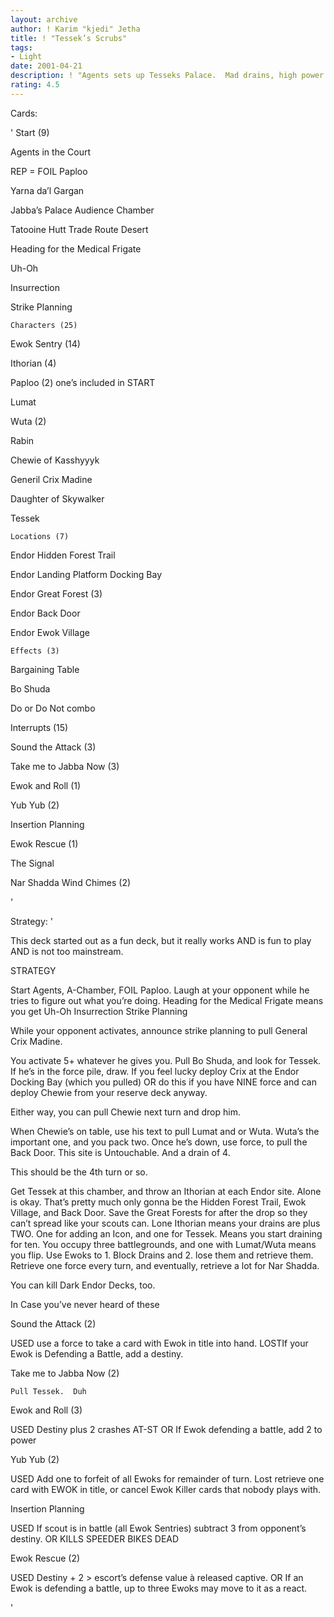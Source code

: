 ```yaml
---
layout: archive
author: ! Karim "kjedi" Jetha
title: ! "Tessek’s Scrubs"
tags:
- Light
date: 2001-04-21
description: ! "Agents sets up Tesseks Palace.  Mad drains, high power... Ewoks.  Please Rate"
rating: 4.5
---
```

Cards: 

'	Start (9)

Agents in the Court

REP = FOIL Paploo

Yarna da&#8217;l Gargan

Jabba&#8217;s Palace Audience Chamber

Tatooine Hutt Trade Route Desert

Heading for the Medical Frigate

Uh-Oh

Insurrection

Strike Planning

	Characters (25)

Ewok Sentry (14)

Ithorian (4)

Paploo (2) one&#8217;s included in START

Lumat

Wuta (2)

Rabin

Chewie of Kasshyyyk

Generil Crix Madine

Daughter of Skywalker

Tessek

	Locations (7)

Endor Hidden Forest Trail

Endor Landing Platform Docking Bay

Endor Great Forest (3)

Endor Back Door

Endor Ewok Village

	Effects (3)

Bargaining Table

Bo Shuda

Do or Do Not combo

Interrupts (15)

Sound the Attack (3)

Take me to Jabba Now (3)

Ewok and Roll (1)

Yub Yub (2)

Insertion Planning 

Ewok Rescue (1)

The Signal

Nar Shadda Wind Chimes (2)

'

Strategy: '

This deck started out as a fun deck, but it really works AND is fun to play AND is not too mainstream.


STRATEGY

Start Agents, A-Chamber, FOIL Paploo.  Laugh at your opponent while he tries to figure out what you&#8217;re doing.  Heading for the Medical Frigate means you get Uh-Oh Insurrection Strike Planning

While your opponent activates, announce strike planning to pull General Crix Madine.

You activate 5+ whatever he gives you.  Pull Bo Shuda, and look for Tessek.  If he&#8217;s in the force pile, draw.  If you feel lucky deploy Crix at the Endor Docking Bay (which you pulled) OR do this if you have NINE force and can deploy Chewie from your reserve deck anyway.

Either way, you can pull Chewie next turn and drop him.

When Chewie&#8217;s on table, use his text to pull Lumat and or Wuta.  Wuta&#8217;s the important one, and you pack two.  Once he&#8217;s down, use force, to pull the Back Door.  This site is Untouchable.  And a drain of 4.  


This should be the 4th turn or so. 


Get Tessek at this chamber, and throw an Ithorian at each Endor site.  Alone is okay.  That&#8217;s pretty much only gonna be the Hidden Forest Trail, Ewok Village, and Back Door.  Save the Great Forests for after the drop so they can&#8217;t spread like your scouts can.  Lone Ithorian means your drains are plus TWO.  One for adding an Icon, and one for Tessek.  Means you start draining for ten.  You occupy three battlegrounds, and one with Lumat/Wuta means you flip.  Use Ewoks to 1. Block Drains and 2. lose them and retrieve them.  Retrieve one force every turn, and eventually, retrieve a lot for Nar Shadda.

You can kill Dark Endor Decks, too.


In Case you&#8217;ve never heard of these


Sound the Attack (2)

USED use a force to take a card with Ewok in title into hand.  LOSTIf your Ewok is Defending a Battle, add a destiny.

Take me to Jabba Now (2)

	Pull Tessek.  Duh

Ewok and Roll (3)

USED Destiny plus 2 crashes AT-ST OR If Ewok defending a battle, add 2 to power

Yub Yub (2)

USED Add one to forfeit of all Ewoks for remainder of turn.  Lost retrieve one card with EWOK in title, or cancel Ewok Killer cards that nobody plays with.

Insertion Planning 

USED If scout is in battle (all Ewok Sentries) subtract 3 from opponent&#8217;s destiny.  OR KILLS SPEEDER BIKES DEAD

Ewok Rescue (2)

USED Destiny + 2 > escort&#8217;s defense value à released captive.  OR If an Ewok is defending a battle, up to three Ewoks may move to it as a react.

'